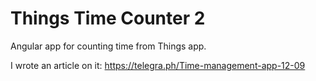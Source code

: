 # Things Time Counter 2

Angular app for counting time from Things app.

I wrote an article on it: https://telegra.ph/Time-management-app-12-09